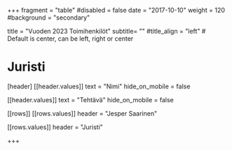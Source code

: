 +++
fragment = "table"
#disabled = false
date = "2017-10-10"
weight = 120
#background = "secondary"

title = "Vuoden 2023 Toimihenkilöt"
subtitle= ""
#title_align = "left" # Default is center, can be left, right or center

# Juristi

[header]
[[header.values]]
text = "Nimi"
hide_on_mobile = false

[[header.values]]
text = "Tehtävä"
hide_on_mobile = false

[[rows]]
[[rows.values]]
header = "Jesper Saarinen"

[[rows.values]]
header = "Juristi"

+++
